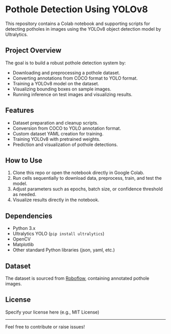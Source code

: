 # Pothole Detection Using YOLOv8

This repository contains a Colab notebook and supporting scripts for detecting potholes in images using the YOLOv8 object detection model by Ultralytics.

## Project Overview
The goal is to build a robust pothole detection system by:
- Downloading and preprocessing a pothole dataset.
- Converting annotations from COCO format to YOLO format.
- Training a YOLOv8 model on the dataset.
- Visualizing bounding boxes on sample images.
- Running inference on test images and visualizing results.

## Features
- Dataset preparation and cleanup scripts.
- Conversion from COCO to YOLO annotation format.
- Custom dataset YAML creation for training.
- Training YOLOv8 with pretrained weights.
- Prediction and visualization of pothole detections.

## How to Use
1. Clone this repo or open the notebook directly in Google Colab.
2. Run cells sequentially to download data, preprocess, train, and test the model.
3. Adjust parameters such as epochs, batch size, or confidence threshold as needed.
4. Visualize results directly in the notebook.

## Dependencies
- Python 3.x
- Ultralytics YOLO (`pip install ultralytics`)
- OpenCV
- Matplotlib
- Other standard Python libraries (json, yaml, etc.)

## Dataset
The dataset is sourced from [Roboflow](https://universe.roboflow.com/), containing annotated pothole images.

## License
Specify your license here (e.g., MIT License)

---

Feel free to contribute or raise issues!

